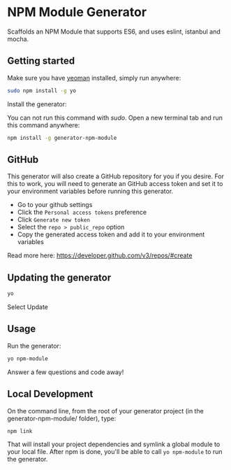 # NPM Module Generator

Scaffolds an NPM Module that supports ES6, and uses eslint, istanbul and mocha.

## Getting started
Make sure you have [yeoman](https://github.com/yeoman/yo) installed, simply run anywhere:
```bash
sudo npm install -g yo
```

Install the generator:

You can not run this command with _sudo_. Open a new terminal tab and run this command anywhere: 
```bash
npm install -g generator-npm-module
```

## GitHub
This generator will also create a GitHub repository for you if you desire. For this to work, you will need to generate an GitHub access token and set it to your environment variables before running this generator.

- Go to your github settings
- Click the ```Personal access tokens``` preference
- Click ```Generate new token```
- Select the ```repo > public_repo``` option
- Copy the generated access token and add it to your environment variables

Read more here: https://developer.github.com/v3/repos/#create

## Updating the generator
```bash
yo
```

Select Update

## Usage

Run the generator:
```bash
yo npm-module 
```
Answer a few questions and code away!

## Local Development

On the command line, from the root of your generator project (in the generator-npm-module/ folder), type:
```bash
npm link
```
That will install your project dependencies and symlink a global module to your local file. After npm is done, you'll be able to call `yo npm-module` to run the generator.

